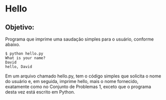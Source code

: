 # Hello

## Objetivo:

Programa que imprime uma saudação simples para o usuário, conforme abaixo.

	$ python hello.py
	What is your name?
	David
	hello, David

Em um arquivo chamado hello.py, tem o código simples que solicita o nome do usuário e, em seguida, imprime hello, mais o nome fornecido, exatamente como no Conjunto de Problemas 1, exceto que o programa desta vez está escrito em Python.